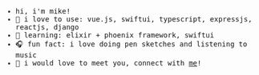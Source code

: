 <div align="center">
  <samp align="left">
    <ul>
    <li>hi, i'm mike!</li>
    <li>🫶 i love to use: vue.js, swiftui, typescript, expressjs, reactjs, django</li>
    <li>🌱 learning: elixir + phoenix framework, swiftui</li>
    <li>🎧 fun fact: i love doing pen sketches and listening to music</li>
    <li>🤙 i would love to meet you, connect with <a href="mailto:mikeqliang@icloud.com">me</a>!</li>
    </ul>
  <samp>
</div>
